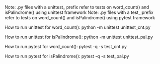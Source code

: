 
Note: .py files with a unittest_ prefix refer to tests on word_count() and isPalindrome() using unittest framework
Note: .py files with a test_ prefix refer to tests on word_count() and isPalindrome() using pytest framework

How to run unittest for word_count():
      python -m unittest unittest_cnt.py
  
How to run unittest for isPalindrome():
      python -m unittest unittest_pal.py
  
How to run pytest for word_count():
      pytest -q -s test_cnt.py
  
How to run pytest for isPalindrome():
      pytest -q -s test_pal.py
